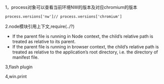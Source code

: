 1，process对象可以查看当前环境NW的版本及对应chromium的版本	

    process.versions['nw']// process.versions['chromium']

2.node模块引用上下文,require(../?)

-  If the parent file is running in Node context, the child’s relative path is treated as relative to its parent.
- If the parent file is running in browser context, the child’s relative path is treated as relative to the application’s root directory, i.e. the directory of manifest file.

3,flash plugin


4,win.print